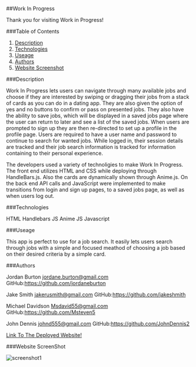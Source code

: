 ##Work In Progress

  Thank you for visiting Work in Progress!

###Table of Contents
1. [Description](https://github.com/jordaneburton/job-dating-app/blob/main/README.md###Description)
2. [Technologies](https://github.com/jordaneburton/job-dating-app/blob/main/README.md###Technologies)
3. [Useage](https://github.com/jordaneburton/job-dating-app/blob/main/README.md###Useage)
4. [Authors](https://github.com/jordaneburton/job-dating-app/blob/main/README.md###Authors)
5. [Website Screenshot](https://github.com/jordaneburton/job-dating-app/blob/main/README.md###WebsiteScreenshot)

###Description

 Work In Progress lets users can navigate through many available jobs and choose if they are interested by swiping or dragging their jobs from a stack of cards as you can do in a dating app.  They are also given the option of yes and no buttons to confirm or pass on presented jobs.  They also have the ability to save jobs, which will be displayed in a saved jobs page where the user can return to later and see a list of the saved jobs. When users are prompted to sign up they are then re-directed to set up a profile in the profile page.  Users are required to have a user name and password to continue to search for wanted jobs. While logged in, their session details are tracked and their job search information is tracked for information containing to their personal experience.

 The developers used a variety of technoligies to make Work In Progress.
 The front end utilizes HTML and CSS while deploying through HandleBars.js. Also the cards are dynamically shown through Anime.js.
 On the back end API calls and JavaScript were implemented to make transitions from login and sign up pages, to a saved jobs page, as well as when users log out.

###Technologies

HTML
Handlebars JS
Anime JS
Javascript

###Useage

This app is perfect to use for a job search. It easily lets users search through jobs with a simple and focused meathod of choosing a job based on their desired criteria by a simple card.

###Authors

Jordan Burton
jordane.burton@gmail.com
GitHub:https://github.com/jordaneburton

Jake Smith
jakerusmith@gmail.com
GitHub:https://github.com/jakeshmith

Michael Davidson
Msdavid55@gmail.com
GitHub:https://github.com/Msteven5

John Dennis
johnd555@gmail.com
GitHub:https://github.com/JohnDennis2

[Link To The Deployed Website!](https://tinder-for-jobs-53eebacc42f4.herokuapp.com/)


###Website ScreenShot

![screenshot1](./newScreenshot.png)

